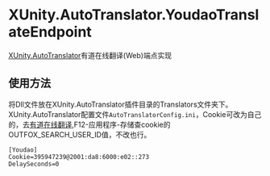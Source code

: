 # XUnity.AutoTranslator.YoudaoTranslateEndpoint
[XUnity.AutoTranslator](https://github.com/bbepis/XUnity.AutoTranslator)有道在线翻译(Web)端点实现
## 使用方法
将Dll文件放在XUnity.AutoTranslator插件目录的Translators文件夹下。  
XUnity.AutoTranslator配置文件``AutoTranslatorConfig.ini``，Cookie可改为自己的，去[有道在线翻译](https://fanyi.youdao.com),F12-应用程序-存储查cookie的OUTFOX_SEARCH_USER_ID值，不改也行。
```
[Youdao]
Cookie=395947239@2001:da8:6000:e02::273
DelaySeconds=0
```
